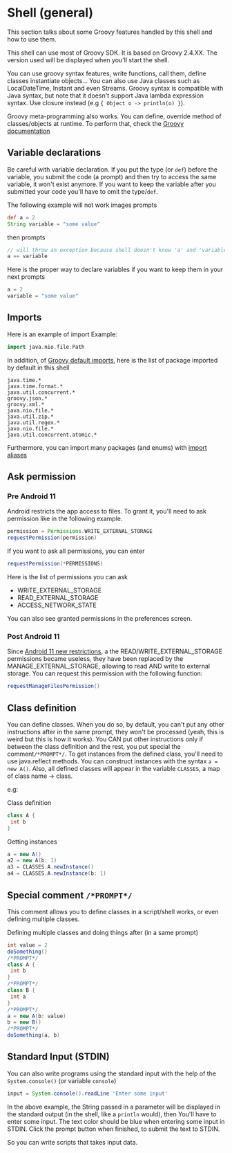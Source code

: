 # Shell (general)
This section talks about some Groovy features handled by this shell and how to use them.

This shell can use most of Groovy SDK. It is based on Groovy 2.4.XX. The version used will be
displayed when you'll start the shell.

You can use groovy syntax features, write functions, call them, define classes instantiate objects...
You can also use Java classes such as LocalDateTime, Instant and even Streams.
Groovy syntax is compatible with Java syntax, but note that it doesn't support Java lambda expression
syntax. Use closure instead (e.g `{ Object o -> println(o) }`).


Groovy meta-programming also works. You can define, override method of classes/objects at runtime.
To perform that, check the [Groovy documentation](https://groovy-lang.org/documentation.html)

## Variable declarations
Be careful with variable declaration. If you put the type (or `def`) before the variable, you submit the code (a prompt) and then try to access the same variable, it won't exist anymore.
If you want to keep the variable after you submitted your code you'll have to omit the type/`def`.

The following example will not work
images
prompts
```groovy
def a = 2
String variable = "some value"
```
then prompts
```groovy
// will throw an exception because shell doesn't know 'a' and 'variable' anymore
a == variable
```

Here is the proper way to declare variables if you want to keep them in your next prompts

```groovy
a = 2
variable = "some value"
```
## Imports
Here is an example of import
Example:
````groovy
import java.nio.file.Path
````

In addition, of [Groovy default imports](https://groovy-lang.org/structure.html#_default_imports), here is the list of package imported by default in this shell
```text
java.time.*
java.time.format.*
java.util.concurrent.*
groovy.json.*
groovy.xml.*
java.nio.file.*
java.util.zip.*
java.util.regex.*
java.nio.file.*
java.util.concurrent.atomic.*
```

Furthermore, you can import many packages (and enums) with [import aliases](https://tambapps.github.io/groovy-shell-user-manual/import-aliases/)

## Ask permission

### Pre Android 11
Android restricts the app access to files. To grant it, you'll need to ask permission like in the following
example.
```groovy  
permission = Permissions.WRITE_EXTERNAL_STORAGE
requestPermission(permission)
```

If you want to ask all permissions, you can enter
```groovy  
requestPermission(*PERMISSIONS)
```

Here is the list of permissions you can ask
- WRITE_EXTERNAL_STORAGE
- READ_EXTERNAL_STORAGE
- ACCESS_NETWORK_STATE

You can also see granted permissions in the preferences screen.

### Post Android 11
Since [Android 11 new restrictions](https://developer.android.com/about/versions/11/privacy/storage#:~:text=Android%2011%20expands%20upon%20this,its%20data%20directory%20world%2Dreadable.), a the READ/WRITE_EXTERNAL_STORAGE 
permissions became useless, they have been replaced by the MANAGE_EXTERNAL_STORAGE, allowing to read AND write to external storage. You
can request this permission with the following function:
```groovy
requestManageFilesPermission()
```

## Class definition
You can define classes. When you do so, by default, you can't put any other instructions after in the same prompt, they won't be processed (yeah, this is weird but this is how it works).
You CAN put other instructions only if between the class definition and the rest, you put special the comment`/*PROMPT*/`.
To get instances from the defined class, you'll need to use java.reflect methods. You can construct instances with
the syntax `a = new A()`. Also, all defined classes will appear in the variable `CLASSES`, a map of class name -> class.


e.g:

Class definition
```groovy
class A {
 int b
}
```


Getting instances
```groovy
a = new A()
a2 = new A(b: 1)
a3 = CLASSES.A.newInstance()
a4 = CLASSES.A.newInstance(b: 1)
```

## Special comment `/*PROMPT*/`
This comment allows you to define classes in a script/shell works, or even defining multiple
classes.

Defining multiple classes and doing things after (in a same prompt)

```groovy
int value = 2
doSomething()
/*PROMPT*/
class A {
 int b
}
/*PROMPT*/
class B {
 int a
}
/*PROMPT*/
a = new A(b: value)
b = new B()
/*PROMPT*/
doSomething(a, b)
```

## Standard Input (STDIN)
You can also write programs using the standard input with the help of the `System.console()` (or variable `console`)

```groovy
input = System.console().readLine 'Enter some input'
```

In the above example, the String passed in a parameter will be displayed in the standard output (in the shell, like a `println` would), then
You'll have to enter some input. The text color should be blue when entering some input in STDIN. Click the prompt button
when finished, to submit the text to STDIN.

So you can write scripts that takes input data.
